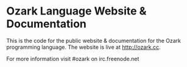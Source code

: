 Ozark Language Website & Documentation
====================

This is the code for the public website & documentation for the Ozark programming language. The website is live at http://ozark.cc.

For more information visit #ozark on irc.freenode.net
